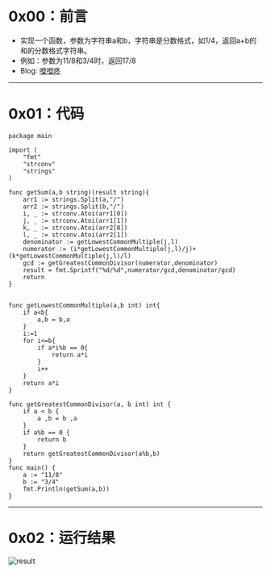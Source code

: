 # 0x00：前言

+ 实现一个函数，参数为字符串a和b，字符串是分数格式，如1/4，返回a+b的和的分数格式字符串。
+ 例如：参数为11/8和3/4时，返回17/8
+ Blog: [噔噔咚](https://www.smartfox.cc/archives/4076/)

----------

# 0x01：代码

```golang
package main

import (
    "fmt"
    "strconv"
    "strings"
)

func getSum(a,b string)(result string){
    arr1 := strings.Split(a,"/")
    arr2 := strings.Split(b,"/")
    i, _ := strconv.Atoi(arr1[0])
    j, _ := strconv.Atoi(arr1[1])
    k, _ := strconv.Atoi(arr2[0])
    l, _ := strconv.Atoi(arr2[1])
    denominator := getLowestCommonMultiple(j,l)
    numerator := (i*getLowestCommonMultiple(j,l)/j)+(k*getLowestCommonMultiple(j,l)/l)
    gcd := getGreatestCommonDivisor(numerator,denominator)
    result = fmt.Sprintf("%d/%d",numerator/gcd,denominator/gcd)
    return
}


func getLowestCommonMultiple(a,b int) int{
    if a<b{
        a,b = b,a
    }
    i:=1
    for i<=b{
        if a*i%b == 0{
            return a*i
        }
        i++
    }
    return a*i
}

func getGreatestCommonDivisor(a, b int) int {
    if a < b {
        a ,b = b ,a
    }
    if a%b == 0 {
        return b
    }
    return getGreatestCommonDivisor(a%b,b)
}
func main() {
    a := "11/8"
    b := "3/4"
    fmt.Println(getSum(a,b))
}
```

----------

# 0x02：运行结果

![result](http://oss.smartfox.cc/2020/06/20/6f42098c0e2e0.png)
